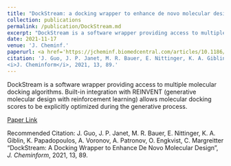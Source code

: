```yaml
---
title: "DockStream: a docking wrapper to enhance de novo molecular design"
collection: publications
permalink: /publication/DockStream.md
excerpt: "DockStream is a software wrapper providing access to multiple molecular docking algorithms. Built-in integration with REINVENT (generative molecular design with reinforcement learning) allows molecular docking scores to be optimized during the generative process."
date: 2021-11-17
venue: 'J. Cheminf.'
paperurl: <a href='https://jcheminf.biomedcentral.com/articles/10.1186/s13321-021-00563-7'>Paper Link</a>
citation: 'J. Guo, J. P. Janet, M. R. Bauer, E. Nittinger, K. A. Giblin, K. Papadopoulos, A. Voronov, A. Patronov, O. Engkvist, C. Margreitter “DockStream: A Docking Wrapper to Enhance De Novo Molecular Design”, 
<i>J. Cheminform</i>, 2021, 13, 89.'
---
```

DockStream is a software wrapper providing access to multiple molecular docking algorithms. Built-in integration with REINVENT (generative molecular design with reinforcement learning) allows molecular docking scores to be explicitly optimized during the generative process.

[Paper Link](https://jcheminf.biomedcentral.com/articles/10.1186/s13321-021-00563-7)

Recommended Citation: J. Guo, J. P. Janet, M. R. Bauer, E. Nittinger, K. A. Giblin, K. Papadopoulos, A. Voronov, A. Patronov, O. Engkvist, C. Margreitter “DockStream: A Docking Wrapper to Enhance De Novo Molecular Design”, 
<i>J. Cheminform</i>, 2021, 13, 89.
